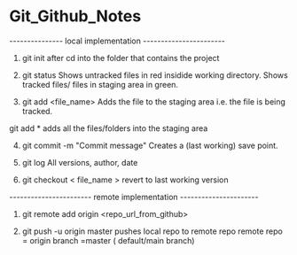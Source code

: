 # Git_Github_Notes


--------------- local implementation -----------------------
1) git init
 after cd into the folder that contains the project


2) git status
 Shows untracked files in red insidide working directory.
 Shows tracked files/ files in staging area in green.

3) git add <file_name>
 Adds the file to the staging area i.e. the file is being tracked.

 git add * 
 adds all the files/folders into the staging area

4) git commit -m "Commit message"
 Creates a (last working) save point.

5) git log
 All versions, author, date

6) git checkout < file_name >
 revert to last working version

----------------------- remote implementation ----------------------

1) git remote add origin <repo_url_from_github>

2) git push -u origin master
pushes local repo to remote repo
remote repo = origin
branch =master ( default/main branch)
